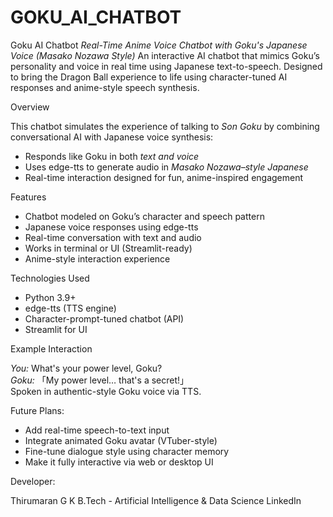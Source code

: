 # GOKU_AI_CHATBOT

Goku AI Chatbot
*Real-Time Anime Voice Chatbot with Goku's Japanese Voice (Masako Nozawa Style)*
An interactive AI chatbot that mimics Goku’s personality and voice in real time using Japanese text-to-speech. Designed to bring the Dragon Ball experience to life using character-tuned AI responses and anime-style speech synthesis.

Overview

This chatbot simulates the experience of talking to *Son Goku* by combining conversational AI with Japanese voice synthesis:
- Responds like Goku in both *text and voice*
- Uses edge-tts to generate audio in *Masako Nozawa–style Japanese*
- Real-time interaction designed for fun, anime-inspired engagement

Features

- Chatbot modeled on Goku’s character and speech pattern  
- Japanese voice responses using edge-tts  
- Real-time conversation with text and audio  
- Works in terminal or UI (Streamlit-ready)  
- Anime-style interaction experience  

Technologies Used

- Python 3.9+
- edge-tts (TTS engine)
- Character-prompt-tuned chatbot (API)
- Streamlit for UI

Example Interaction

*You:* What's your power level, Goku?  
*Goku:* 「My power level… that's a secret!」    
Spoken in authentic-style Goku voice via TTS.

Future Plans:

- Add real-time speech-to-text input
- Integrate animated Goku avatar (VTuber-style)
- Fine-tune dialogue style using character memory
- Make it fully interactive via web or desktop UI

Developer:

Thirumaran G K
B.Tech - Artificial Intelligence & Data Science
LinkedIn
